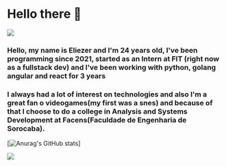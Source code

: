 # Hello there 👋

![](https://media.giphy.com/media/Nx0rz3jtxtEre/giphy.gif)

### Hello, my name is Eliezer and I'm 24 years old, I've been programming since 2021, started as an Intern at FIT (right now as a fullstack dev) and I've been working with python, golang angular and react for 3 years

### I always had a lot of interest on technologies and also I'm a great fan o videogames(my first was a snes) and because of that I choose to do a college in Analysis and Systems Development at Facens(Faculdade de Engenharia de Sorocaba).

[![Anurag's GitHub stats](https://github-readme-stats.vercel.app/api?username=Eliazin&amp;layout=compact&amp;langs_count=7&amp;theme=dark)]

![](https://github-readme-stats.vercel.app/api/top-langs/?username=Eliazin&amp;layout=compact&amp;langs_count=7&amp;theme=dark)

